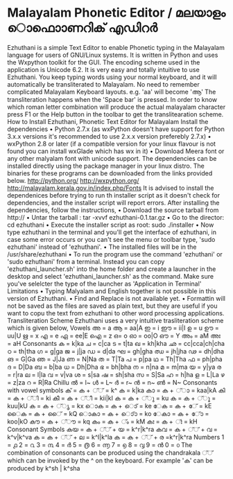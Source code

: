 # Malayalam Phonetic Editor / മലയാളം ൊഫാൊണറിക് എഡിറർ


Ezhuthani is a simple Text Editor to enable Phonetic typing in the Malayalam
language for users of GNU/Linux systems. It is written in Python and uses the
Wxpython toolkit for the GUI. The encoding scheme used in the application is
Unicode 6.2.
It is very easy and totally intuitive to use Ezhuthani. You keep typing words using
your normal keyboard, and it will automatically be transliterated to Malayalam. No
need to remember complicated Malayalam Keyboard layouts.
e.g. 'aa' will become 'ആ'
The transliteration happens when the 'Space bar' is pressed. In order to know which
roman letter combination will produce the actual malayalam character press F1 or the
Help button in the toolbar to get the translitearation scheme.
How to Install Ezhuthani, Phonetic Text Editor for Malayalam
Install the dependencies
• Python 2.7.x (as wxPython doesn't have support for Python 3.x.x
versions it's recommended to use 2.x.x version preferebly 2.7.x)
• wxPython 2.8 or later (if a compatible version for your linux flavour is
not found you can install wxGlade which has wx in it)
• Download Meera font or any other malyalam font with unicode support.
The dependencies can be installed directly using the package manager in your linux
distro. The binaries for these programs can be downloaded from the links provided
below.
http://python.org/
http://wxpython.org/
http://malayalam.kerala.gov.in/index.php/Fonts
It is advised to install the dependenices before trying to run th installer script as it
doesn't check for dependencies, and the installer script will report errors.
After installing the dependencies, follow the instructions,
• Download the source tarball from http://
• Untar the tarball : tar -xvvf ezhuthani-0.1.tar.gz
• Go to the director: cd ezhuthani
• Execute the installer script as root: sudo ./installer
• Now type ezhuthani in the terminal and you'll get the interface of ezhuthani, in
case some error occurs or you can't see the menu or toolbar type, 'sudo
ezhuthani' instead of 'ezhuthani'.
• The installed files will be in the /usr/share/ezhuthani
• To run the program use the command 'ezhuthani' or 'sudo ezhuthani' from a
terminal. Instead you can copy 'ezhuthani_launcher.sh' into the home folder
and create a launcher in the desktop and select 'ezhuthani_launcher.sh' as the
command. Make sure you've selelcter the type of the launcher as 'Application
in Terminal'
Limitations
• Typing Malyalam and English together is not possible in this version of
Ezhuthani.
• Find and Replace is not available yet.
• Formattin will not be saved as the files are saved as plain text, but they are
useful if you want to copu the text from ezhuthani to other word processing
applications.
Transliteration Scheme
Ezhuthani uses a very intuitive trasliteration scheme which is given below,
Vowels
അ = a ആ = aa|A
ഇ = i ഈ = ii|I
ഉ = u ഊ = uu|U
ഋ = x
എ = e ഏ = ee|E
ഐ = z
ഒ= o ഓ = oo|O
ഔ = Y
അം = aM അഃ = aH
Consonants
ക = k|ka ച = c|ca ട = t|ta
ഖ = kh|kha ഛ = cc|cca|ch|cha ഠ = th|tha
ഗ = g|ga ജ = j|ja ഡ = d|da
ഘ = gh|gha ഝ = jh|jha ഢ = dh|dha
ങ = G|Ga ഞ = J|Ja ണ = N|Na
ത = T|Ta പ = p|pa
ഥ = Th|Tha ഫ = ph|pha
ദ = D|Da ബ = b|ba
ധ = Dh|Dha ഭ = bh|bha
ന = n|na മ = m|ma
യ = y|ya
ര = r|ra
ല = l|la
വ = v|va
ശ = s|sa
ഷ = sh|sha
സ = S|Sa
ഹ = h|ha
ള = L|La
ഴ = z|za
റ = R|Ra
Chillu
ൽ = l~
ൾ = L~
ർ = r~
ൻ = n~
ൺ = N~
Consonants with vowel symbols
ക് = ക + ്് = k^
ക = k|ka
കാ = ക + ്ാ = kaa|kA
കി = ക + ്ി = ki
കീ = ക + ്ീ = kii|kI
ക = ക + ്ു = ku
ക = ക + ്ൂ = kuu|kU
ക = ക + ്ൃ = kx
ൊക = ക + ൊ് = ke
േക = ക + േ് = kE
ൈക = ക + ൈ് = kQ
ൊകാ = ക + ൊ്ാ = ko
േകാ = ക + േ്ാ = koo|kO
കൗ = ക + ്ൗ = kq
കം = ക + ്ം = kM
കഃ = ക + ്ഃ = kH
Consonant Symbols
കയ = ക + ്് + യ = k^r|k^ra
കവ = ക + ്് + വ = k^v|k^va
ക = ക + ്് + ല = k^l|k^la
ക = ക + ്് + ര =k^r|k^ra
Numbers
1 = ൧
2 = ൨
3 = ൩
4 = ർ
5 = ൫
6 = ൬
7 = ൭
8 = ൮
9 = ൻ
0 = ൦
The combination of consonants can be produced using the chandrakala ്് which can
be invoked by the ^ on the keyboard.
For example
'ക' can be produced by k^sh | k^sha
